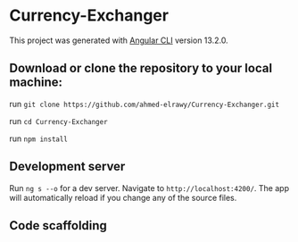 # Currency-Exchanger

This project was generated with [Angular CLI](https://github.com/angular/angular-cli) version 13.2.0.



## Download or clone the repository to your local machine:

run `git clone https://github.com/ahmed-elrawy/Currency-Exchanger.git`

run `cd Currency-Exchanger`

run `npm install`
## Development server

Run `ng s --o` for a dev server. Navigate to `http://localhost:4200/`. The app will automatically reload if you change any of the source files.

## Code scaffolding
